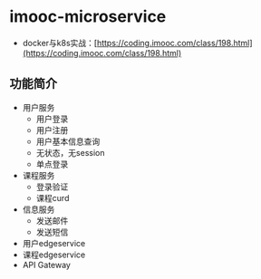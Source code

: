 # imooc-microservice

- docker与k8s实战：[https://coding.imooc.com/class/198.html](https://coding.imooc.com/class/198.html)

## 功能简介

- 用户服务
  - 用户登录
  - 用户注册
  - 用户基本信息查询
  - 无状态，无session
  - 单点登录
- 课程服务
  - 登录验证
  - 课程curd
- 信息服务
  - 发送邮件
  - 发送短信
- 用户edgeservice
- 课程edgeservice
- API Gateway